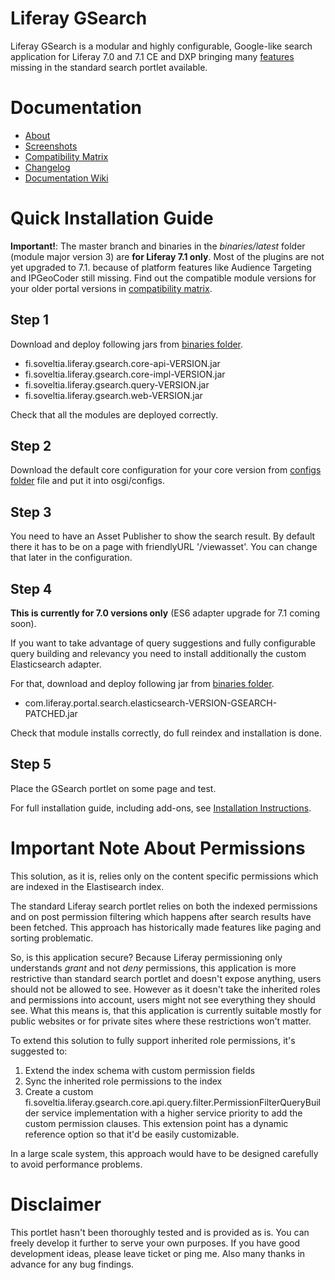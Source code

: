 # Liferay GSearch

Liferay GSearch is a modular and highly configurable, Google-like search application for Liferay 7.0 and 7.1 CE and DXP bringing many [features](https://github.com/peerkar/liferay-gsearch/wiki/About) missing in the standard search portlet available.

# Documentation

* [About](https://github.com/peerkar/liferay-gsearch/wiki/About)
* [Screenshots](https://github.com/peerkar/liferay-gsearch/wiki/Screenshots)
* [Compatibility Matrix](https://github.com/peerkar/liferay-gsearch/wiki/Compatibility-Matrix)
* [Changelog](https://github.com/peerkar/liferay-gsearch/wiki/Changelog)
* [Documentation Wiki](https://github.com/peerkar/liferay-gsearch/wiki)

# Quick Installation Guide

__Important!__: The master branch and binaries in the *binaries/latest* folder (module major version 3) are __for Liferay 7.1 only__. Most of the plugins are not yet upgraded to 7.1. because of platform features like Audience Targeting and IPGeoCoder still missing. 
Find out the compatible module versions for your older portal versions in [compatibility matrix](https://github.com/peerkar/liferay-gsearch/wiki/Compatibility-Matrix).


## Step 1 

Download and deploy following jars from [binaries folder](https://github.com/peerkar/liferay-gsearch/tree/master/binaries).

* fi.soveltia.liferay.gsearch.core-api-VERSION.jar
* fi.soveltia.liferay.gsearch.core-impl-VERSION.jar
* fi.soveltia.liferay.gsearch.query-VERSION.jar
* fi.soveltia.liferay.gsearch.web-VERSION.jar

Check that all the modules are deployed correctly.

## Step 2

Download the default core configuration for your core version from [configs folder](https://github.com/peerkar/liferay-gsearch/tree/master/binaries/core-config) file and put it into osgi/configs. 

## Step 3 

You need to have an Asset Publisher to show the search result. By default there it has to be on a page with friendlyURL '/viewasset'. You can change that later in the configuration.
 
## Step 4

__This is currently for 7.0 versions only__ (ES6 adapter upgrade for 7.1 coming soon).
 
If you want to take advantage of query suggestions and fully configurable query building and relevancy you need to install additionally the custom Elasticsearch adapter. 

For that, download and deploy following jar from [binaries folder](https://github.com/peerkar/liferay-gsearch/tree/master/binaries).

* com.liferay.portal.search.elasticsearch-VERSION-GSEARCH-PATCHED.jar 

Check that module installs correctly, do full reindex and installation is done.

## Step 5

Place the GSearch portlet on some page and test.

For full installation guide, including add-ons, see [Installation Instructions](https://github.com/peerkar/liferay-gsearch/wiki/Installation-Instructions).

# Important Note About Permissions

This solution, as it is, relies only on the content specific permissions which are indexed in the Elastisearch index.

The standard Liferay search portlet relies on both the indexed permissions and on post permission filtering which happens after search results have been fetched. This approach has historically made features like paging and sorting problematic. 

So, is this application secure? Because Liferay permissioning only understands *grant* and not *deny* permissions, this application is more restrictive than standard search portlet and doesn't expose anything, users should not be allowed to see. However as it doesn't take the inherited roles and permissions into account, users might not see everything they should see. What this means is, that this application is currently suitable mostly for public websites or for private sites where these restrictions won't matter.

To extend this solution to fully support inherited role permissions, it's suggested to:

1. Extend the index schema with custom permission fields
1. Sync the inherited role permissions to the index
1. Create a custom fi.soveltia.liferay.gsearch.core.api.query.filter.PermissionFilterQueryBuilder service implementation with a higher service priority to add the custom permission clauses. This extension point has a dynamic reference option so that it'd be easily customizable.

In a large scale system, this approach would have to be designed carefully to avoid performance problems.

# Disclaimer

This portlet hasn't been thoroughly tested and is provided as is. You can freely develop it further to serve your own purposes. If you have good development ideas, please leave ticket or ping me. Also many thanks in advance for any bug findings.
